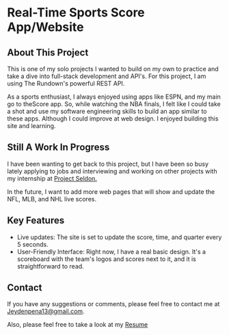 # Real-Time Sports Score App/Website

## About This Project

This is one of my solo projects I wanted to build on my own to practice and take a dive into full-stack development and API's. For this project, I am using The Rundown's powerful REST API. 

As a sports enthusiast, I always enjoyed using apps like ESPN, and my main go to theScore app. So, while watching the NBA finals, I felt like I could take a shot 
and use my software engineering skills to build an app similar to these apps. Although I could improve at web design. I enjoyed building this
site and learning.

## Still A Work In Progress

I have been wanting to get back to this project, but I have been so busy lately applying to jobs and interviewing and working on other projects with my internship at [Project Seldon.](projectseldon.org)

In the future, I want to add more web pages that will show and update the NFL, MLB, and NHL live scores.

## Key Features

- Live updates: The site is set to update the score, time, and quarter every 5 seconds.
- User-Friendly Interface: Right now, I have a real basic design. It's a scoreboard with the team's logos and scores next to it, and it is straightforward to read.

## Contact

If you have any suggestions or comments, please feel free to contact me at Jeydenpena13@gmail.com.

Also, please feel free to take a look at my [Resume](https://drive.google.com/file/d/1MUDjeSCCWRQW7RE-hGfV7IVFa4rwQwR-/view?usp=sharing)
